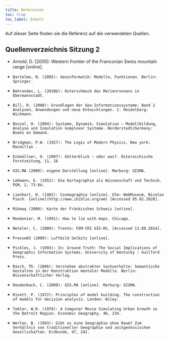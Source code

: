 ```yaml
---
title: Referenzen
toc: true
toc_label: Inhalt
---
```

Auf dieser Seite finden sie die Referenz auf die verwendeten Quellen.<!--more-->


## Quellenverzeichnis Sitzung 2

*   Arnold, D. (2005): Western frontier of the Franconian Swiss mountain range [online].
*     Bartelme, N. (2005): Geoinformatik: Modelle, Funktionen. Berlin: Springer.
*     Behrendes, L. (2010b): Osterschmuck des Marienrunnens in Ebermannstadt.
*     Bill, R. (2008): Grundlagen der Geo-Informationssysteme: Band 2 Analysen, Anwendungen und neue Entwicklungen. 2. Heidelberg: Wichmann.
*     Bossel, H. (2004): Systeme, Dynamik, Simulation – Modellbildung, Analyse und Simulation komplexer Systeme. Norderstedt/Germany: Books on Demand.
*     Bridgman, P.W. (1927): The Logic of Modern Physics. New york: Macmillan .
*     Eckmüllner, O. (2007): Götterblick – oder was?. Östereichische Forstzeitung, 11, 16
*     GIS.MA (2009): eigene Darstellung [online]. Marburg: GISMA.
*     Lehmann, E. (1952): Die Kartographie als Wissenschaft und Technik. PGM, 2, 73-84.
*     Lienhart, H. (1482): Cosmographia [online]. Ulm: WebMuseum, Nicolas Pioch. [online](http://www.ibiblio.org/wm) [Accessed 05.02.2020].
*     Mikmaq (2009): Karte der Fränkischen Schweiz [online]. 
*     Monmonier, M. (1991): How to lie with maps. Chicago.
*     Neteler, C. (2009): Trento: FEM-CRI GIS-RS. [Accessed 13.08.2014]. 
*     Presse03 (2009): Luftbild Selbitz [online]. 
*     Pickles, J. (1993): In: Ground Truth: The Social Implications of Geographic Information Systems. University of Kentucky : Guilford Press.
*     Rasch, Th. (2006): Verstehen abstrakter Sachverhalte: Semantische Gestalten in der Konstruktion mentaler Modelle. Berlin: Wissenschaftlicher Verlag.
*     Reudenbach, C. (2009): GIS.MA [online]. Marburg: GISMA. 
*     Rivett, P. (1972): Principles of model building. The construction of models for decision analysis. London: Wiley.
*     Tobler, W.R. (1970): A Computer Movie Simulating Urban Growth in the Detroit Region. Economic Geography, 46, 234. 
*     Werlen, B. (1993): Gibt es eine Geographie ohne Raum? Zum Verhältnis von traditioneller Geographie und zeitgenössischen Gesellschaften. Erdkunde, 47, 241. 

